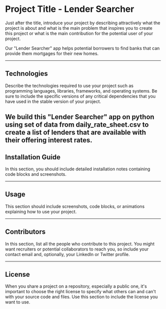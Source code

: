 # Project Title - Lender Searcher

Just after the title, introduce your project by describing attractively what the project is about and what is the main problem that inspires you to create this project or what is the main contribution for the potential user of your project.

Our "Lender Searcher" app helps potential borrowers to find banks that can provide them mortgages for their new homes.

---

## Technologies

Describe the technologies required to use your project such as programming languages, libraries, frameworks, and operating systems. Be sure to include the specific versions of any critical dependencies that you have used in the stable version of your project.

We build this "Lender Searcher" app on python using set of data from daily_rate_sheet.csv to create a list of lenders that are available with their offering interest rates.
---

## Installation Guide

In this section, you should include detailed installation notes containing code blocks and screenshots.

---

## Usage

This section should include screenshots, code blocks, or animations explaining how to use your project.

---

## Contributors

In this section, list all the people who contribute to this project. You might want recruiters or potential collaborators to reach you, so include your contact email and, optionally, your LinkedIn or Twitter profile.

---

## License

When you share a project on a repository, especially a public one, it's important to choose the right license to specify what others can and can't with your source code and files. Use this section to include the license you want to use.

